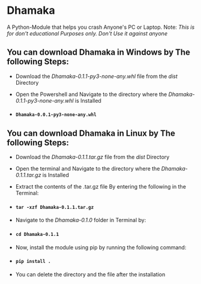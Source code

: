 # Dhamaka
A Python-Module that helps you crash Anyone's PC or Laptop. Note: *This is for don't educational Purposes only. Don't Use it against anyone*

## You can download Dhamaka in Windows by The following Steps:
- Download the *Dhamaka-0.1.1-py3-none-any.whl* file from the *dist* Directory
  
- Open the Powershell and Navigate to the directory where the *Dhamaka-0.1.1-py3-none-any.whl* is Installed

- #### ```Dhamaka-0.0.1-py3-none-any.whl```



## You can download Dhamaka in Linux by The following Steps:
- Download the *Dhamaka-0.1.1.tar.gz* file from the *dist* Directory

- Open the terminal and Navigate to the directory where the *Dhamaka-0.1.1.tar.gz* is Installed

- Extract the contents of the .tar.gz file By entering the following in the Terminal:
- #### ```tar -xzf Dhamaka-0.1.1.tar.gz```
- Navigate to the *Dhamaka-0.1.0* folder in Terminal by:
- #### ```cd Dhamaka-0.1.1```
- Now, install the module using pip by running the following command:
- #### ```pip install .```
- You can delete the directory and the file after the installation
